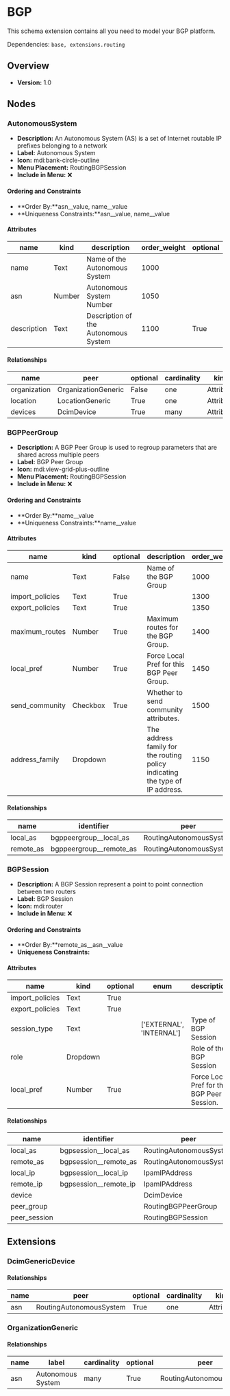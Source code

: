 # BGP

This schema extension contains all you need to model your BGP platform.

Dependencies: `base, extensions.routing`

## Overview

- **Version:** 1.0

## Nodes

### AutonomousSystem

- **Description:** An Autonomous System (AS) is a set of Internet routable IP prefixes belonging to a network
- **Label:** Autonomous System
- **Icon:** mdi:bank-circle-outline
- **Menu Placement:** RoutingBGPSession
- **Include in Menu:** ❌

#### Ordering and Constraints

- **Order By:**asn__value, name__value
- **Uniqueness Constraints:**asn__value, name__value

#### Attributes

| name | kind | description | order_weight | optional |
| ---- | ---- | ----------- | ------------ | -------- |
| name | Text | Name of the Autonomous System | 1000 |  |
| asn | Number | Autonomous System Number | 1050 |  |
| description | Text | Description of the Autonomous System | 1100 | True |

#### Relationships

| name | peer | optional | cardinality | kind |
| ---- | ---- | -------- | ----------- | ---- |
| organization | OrganizationGeneric | False | one | Attribute |
| location | LocationGeneric | True | one | Attribute |
| devices | DcimDevice | True | many | Attribute |

### BGPPeerGroup

- **Description:** A BGP Peer Group is used to regroup parameters that are shared across multiple peers
- **Label:** BGP Peer Group
- **Icon:** mdi:view-grid-plus-outline
- **Menu Placement:** RoutingBGPSession
- **Include in Menu:** ❌

#### Ordering and Constraints

- **Order By:**name__value
- **Uniqueness Constraints:**name__value

#### Attributes

| name | kind | optional | description | order_weight | regex | choices | default_value |
| ---- | ---- | -------- | ----------- | ------------ | ----- | ------- | ------------- |
| name | Text | False | Name of the BGP Group | 1000 |  | \`\` |  |
| import\_policies | Text | True |  | 1300 |  | \`\` |  |
| export\_policies | Text | True |  | 1350 |  | \`\` |  |
| maximum\_routes | Number | True | Maximum routes for the BGP Group\. | 1400 | ^\[0\-9\]\+\$ | \`\` |  |
| local\_pref | Number | True | Force Local Pref for this BGP Peer Group\. | 1450 | ^\[0\-9\]\+\$ | \`\` |  |
| send\_community | Checkbox | True | Whether to send community attributes\. | 1500 |  | \`\` |  |
| address\_family | Dropdown |  | The address family for the routing policy indicating the type of IP address\. | 1150 |  | \`ipv4, ipv6\` | ipv4 |

#### Relationships

| name | identifier | peer | optional | cardinality | kind |
| ---- | ---------- | ---- | -------- | ----------- | ---- |
| local\_as | bgppeergroup\_\_local\_as | RoutingAutonomousSystem | True | one | Attribute |
| remote\_as | bgppeergroup\_\_remote\_as | RoutingAutonomousSystem | True | one | Attribute |

### BGPSession

- **Description:** A BGP Session represent a point to point connection between two routers
- **Label:** BGP Session
- **Icon:** mdi:router
- **Include in Menu:** ❌

#### Ordering and Constraints

- **Order By:**remote_as__asn__value
- **Uniqueness Constraints:**

#### Attributes

| name | kind | optional | enum | description | order_weight | choices | regex |
| ---- | ---- | -------- | ---- | ----------- | ------------ | ------- | ----- |
| import\_policies | Text | True |  |  |  | \`\` |  |
| export\_policies | Text | True |  |  |  | \`\` |  |
| session\_type | Text |  | \['EXTERNAL', 'INTERNAL'\] | Type of BGP Session | 1200 | \`\` |  |
| role | Dropdown |  |  | Role of the BGP Session | 1600 | \`backbone, upstream, peering\` |  |
| local\_pref | Number | True |  | Force Local Pref for this BGP Peer Session\. | 1450 | \`\` | ^\[0\-9\]\+\$ |

#### Relationships

| name | identifier | peer | optional | cardinality | kind |
| ---- | ---------- | ---- | -------- | ----------- | ---- |
| local\_as | bgpsession\_\_local\_as | RoutingAutonomousSystem | True | one | Attribute |
| remote\_as | bgpsession\_\_remote\_as | RoutingAutonomousSystem | True | one | Attribute |
| local\_ip | bgpsession\_\_local\_ip | IpamIPAddress | True | one | Attribute |
| remote\_ip | bgpsession\_\_remote\_ip | IpamIPAddress | True | one | Attribute |
| device |  | DcimDevice | True | one |  |
| peer\_group |  | RoutingBGPPeerGroup | True | one | Attribute |
| peer\_session |  | RoutingBGPSession | True | one | Attribute |

## Extensions

### DcimGenericDevice

#### Relationships

| name | peer | optional | cardinality | kind | order_weight |
| ---- | ---- | -------- | ----------- | ---- | ------------ |
| asn | RoutingAutonomousSystem | True | one | Attribute | 1600 |

### OrganizationGeneric

#### Relationships

| name | label | cardinality | optional | peer | order_weight |
| ---- | ----- | ----------- | -------- | ---- | ------------ |
| asn | Autonomous System | many | True | RoutingAutonomousSystem | 2000 |
